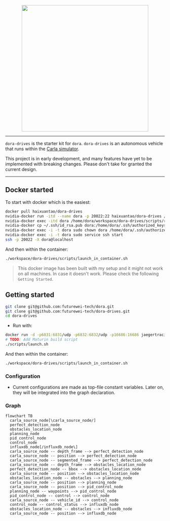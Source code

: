 <p align="center">
    <img src="./docs/book/logo.svg" width="400">
</p>

---

`dora-drives` is the starter kit for `dora`. `dora-drives` is an autonomous vehicle that runs within the [Carla simulator](https://carla.org/).

This project is in early development, and many features have yet to be implemented with breaking changes. Please don't take for granted the current design.

---


## Docker started

To start with docker which is the easiest:
```bash
docker pull haixuantao/dora-drives
nvidia-docker run -itd --name dora -p 20022:22 haixuantao/dora-drives /bin/bash
nvidia-docker exec -itd dora /home/dora/workspace/dora-drives/scripts/run_simulator.sh
nvidia-docker cp ~/.ssh/id_rsa.pub dora:/home/dora/.ssh/authorized_keys
nvidia-docker exec -i -t dora sudo chown dora /home/dora/.ssh/authorized_keys
nvidia-docker exec -i -t dora sudo service ssh start
ssh -p 20022 -X dora@localhost 
```

And then within the container:
```bash
./workspace/dora-drives/scripts/launch_in_container.sh
```

> This docker image has been built with my setup and it might not work on all machines. In case it doesn't work. Please check the following `Getting Started`.

## Getting started

```bash
git clone git@github.com:futurewei-tech/dora.git
git clone git@github.com:futurewei-tech/dora-drives.git
cd dora-drives
```

- Run with:

```bash
docker run -d -p6831:6831/udp -p6832:6832/udp -p16686:16686 jaegertracing/all-in-one:latest
# TODO: Add Maturin build script
./scripts/launch.sh
```

And then within the container:
```bash
./workspace/dora-drives/scripts/launch_in_container.sh
```

### Configuration

- Current configurations are made as top-file constant variables. Later on, they will be integrated into the graph declaration.

### Graph

```mermaid
flowchart TB
  carla_source_node[\carla_source_node/]
  perfect_detection_node
  obstacles_location_node
  planning_node
  pid_control_node
  control_node
  influxdb_node[/influxdb_node\]
  carla_source_node -- depth_frame --> perfect_detection_node
  carla_source_node -- position --> perfect_detection_node
  carla_source_node -- segmented_frame --> perfect_detection_node
  carla_source_node -- depth_frame --> obstacles_location_node
  perfect_detection_node -- bbox --> obstacles_location_node
  carla_source_node -- position --> obstacles_location_node
  obstacles_location_node -- obstacles --> planning_node
  carla_source_node -- position --> planning_node
  carla_source_node -- position --> pid_control_node
  planning_node -- waypoints --> pid_control_node
  pid_control_node -- control --> control_node
  carla_source_node -- vehicle_id --> control_node
  control_node -- control_status --> influxdb_node
  obstacles_location_node -- obstacles --> influxdb_node
  carla_source_node -- position --> influxdb_node

```